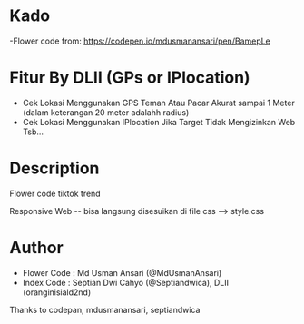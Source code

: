 # Kado
-Flower code from: https://codepen.io/mdusmanansari/pen/BamepLe

# Fitur By DLII (GPs or IPlocation)
- Cek Lokasi Menggunakan GPS Teman Atau Pacar Akurat sampai 1 Meter (dalam keterangan 20 meter adalahh radius)
- Cek Lokasi Menggunakan IPlocation Jika Target Tidak Mengizinkan Web Tsb...

# Description
Flower code tiktok trend 

Responsive Web -- bisa langsung disesuikan di file css --> style.css

# Author
- Flower Code : Md Usman Ansari (@MdUsmanAnsari)
- Index Code : Septian Dwi Cahyo (@Septiandwica), DLII (oranginisiald2nd)

Thanks to codepan, mdusmanansari, septiandwica

